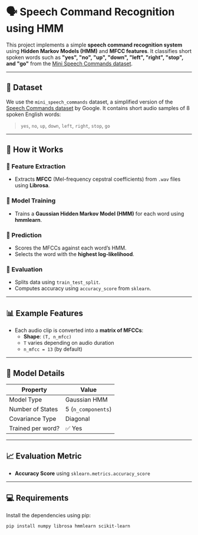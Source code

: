 # 🗣️ Speech Command Recognition using HMM

This project implements a simple **speech command recognition system** using **Hidden Markov Models (HMM)** and **MFCC features**. It classifies short spoken words such as **"yes", "no", "up", "down", "left", "right", "stop", and "go"** from the [Mini Speech Commands dataset](https://www.tensorflow.org/datasets/catalog/mini_speech_commands).

---

## 📁 Dataset

We use the `mini_speech_commands` dataset, a simplified version of the [Speech Commands dataset](https://arxiv.org/abs/1804.03209) by Google. It contains short audio samples of 8 spoken English words:

> `yes`, `no`, `up`, `down`, `left`, `right`, `stop`, `go`

---

## 🧠 How it Works

### 🔹 Feature Extraction
- Extracts **MFCC** (Mel-frequency cepstral coefficients) from `.wav` files using **Librosa**.

### 🔹 Model Training
- Trains a **Gaussian Hidden Markov Model (HMM)** for each word using **hmmlearn**.

### 🔹 Prediction
- Scores the MFCCs against each word’s HMM.
- Selects the word with the **highest log-likelihood**.

### 🔹 Evaluation
- Splits data using `train_test_split`.
- Computes accuracy using `accuracy_score` from `sklearn`.

---

## 📊 Example Features

- Each audio clip is converted into a **matrix of MFCCs**:
  - **Shape**: `(T, n_mfcc)`
  - `T` varies depending on audio duration
  - `n_mfcc = 13` (by default)

---

## 🤖 Model Details

| Property              | Value           |
|-----------------------|-----------------|
| Model Type            | Gaussian HMM    |
| Number of States      | 5 (`n_components`) |
| Covariance Type       | Diagonal        |
| Trained per word?     | ✅ Yes           |

---

## 📈 Evaluation Metric

- **Accuracy Score** using `sklearn.metrics.accuracy_score`

---

## 💻 Requirements

Install the dependencies using pip:

```bash
pip install numpy librosa hmmlearn scikit-learn
